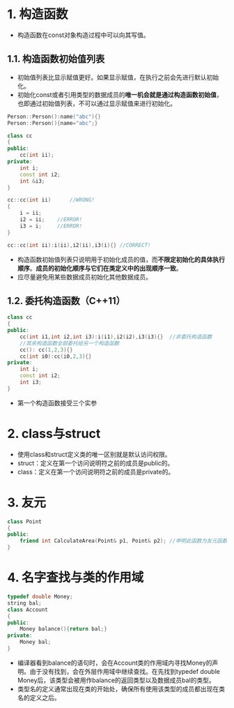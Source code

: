 # 1. 构造函数
- 构造函数在const对象构造过程中可以向其写值。
## 1.1. 构造函数初始值列表
- 初始值列表比显示赋值更好。如果显示赋值，在执行之前会先进行默认初始化。
- 初始化const或者引用类型的数据成员的**唯一机会就是通过构造函数初始值**，也即通过初始值列表，不可以通过显示赋值来进行初始化。
```C++
Person::Person():name("abc"){}
Person::Person(){name="abc";}

class cc
{
public:
	cc(int ii);
private:
	int i;
	const int i2;
	int &i3;
}

cc::cc(int ii)		//WRONG!
{
	i = ii;
	i2 = ii;	//ERROR!
	i3 = i;		//ERROR!
}

cc::cc(int ii):i(ii),i2(ii),i3(i){}	//CORRECT!
```
- 构造函数初始值列表只说明用于初始化成员的值，而**不限定初始化的具体执行顺序**。**成员的初始化顺序与它们在类定义中的出现顺序一致**。
- 应尽量避免用某些数据成员初始化其他数据成员。
## 1.2. 委托构造函数（C++11）
```C++
class cc
{
public:
	cc(int i1,int i2,int i3):i(i1),i2(i2),i3(i3){}	//非委托构造函数
	//其余构造函数全部委托给另一个构造函数
	cc(): cc(1,2,3){}
	cc(int i0):cc(i0,2,3){}
private:
	int i;
	const int i2;
	int i3;
}
```
- 第一个构造函数接受三个实参

# 2. class与struct
- 使用class和struct定义类的唯一区别就是默认访问权限。
- struct：定义在第一个访问说明符之前的成员是public的。
- class：定义在第一个访问说明符之前的成员是private的。
# 3. 友元
```C++
class Point
{
public:
	friend int CalculateArea(Point& p1, Point& p2); //申明此函数为友元函数，此函数在外部能访问类的私有成员
}
```
# 4. 名字查找与类的作用域
```C++
typedef double Money;
string bal;
class Account
{
public:
	Money balance(){return bal;}
private:
	Money bal;
}
```
- 编译器看到balance的语句时，会在Account类的作用域内寻找Money的声明。由于没有找到，会在外层作用域中继续查找。在先找到typedef double Money后，该类型会被用作balance的返回类型以及数据成员bal的类型。
- 类型名的定义通常出现在类的开始处，确保所有使用该类型的成员都出现在类名的定义之后。
